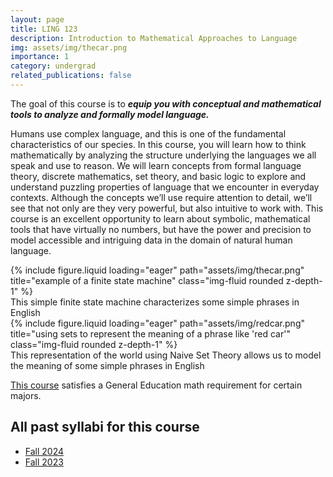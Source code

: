 ```yaml
---
layout: page
title: LING 123
description: Introduction to Mathematical Approaches to Language
img: assets/img/thecar.png
importance: 1
category: undergrad
related_publications: false
---
```


The goal of this course is to ***equip you with conceptual and mathematical tools to analyze and formally model language.***

<div class="row justify-content-sm-center">
    <div class="col-sm-8 mt-3 mt-md-0">
        <p>Humans use complex language, and this is one of the fundamental characteristics of our species. In this course, you will learn how to think mathematically by analyzing the structure underlying the languages we all speak and use to reason. We will learn concepts from formal language theory, discrete mathematics, set theory, and basic logic to explore and understand puzzling properties of language that we encounter in everyday contexts. Although the concepts we’ll use require attention to detail, we’ll see that not only are they very powerful, but also intuitive to work with. This course is an excellent opportunity to learn about symbolic, mathematical tools that have virtually no numbers, but have the power and precision to model accessible and intriguing data in the domain of natural human language.</p>
    </div>
    <div class="col-sm mt-3 mt-md-0">
        {% include figure.liquid loading="eager" path="assets/img/thecar.png" title="example of a finite state machine" class="img-fluid rounded z-depth-1" %}
        <div class="caption">
            This simple finite state machine characterizes some simple phrases in English
        </div>
    </div>
</div>

<div class="row">
    <div class="col-sm mt-3 mt-md-0">
        {% include figure.liquid loading="eager" path="assets/img/redcar.png" title="using sets to represent the meaning of a phrase like 'red car'" class="img-fluid rounded z-depth-1" %}
    </div>
</div>
<div class="caption">
    This representation of the world using Naive Set Theory allows us to model the meaning of some simple phrases in English
</div>

[This course](https://kb.math.arizona.edu/placement/index.php?pg=kb.page&id=137) satisfies a General Education math requirement for certain majors.

<div class="row justify-content-sm-center">
  <div class="col-sm">
    <object data="../../assets/pdf/LING123-2024Fall-Jackson.pdf" width="500" height="375" type='application/pdf'>
    </object>
  </div>
</div>

## All past syllabi for this course

* [Fall 2024](../../assets/pdf/LING123-2024Fall-Jackson.pdf)
* [Fall 2023](../../assets/pdf/LING123-2023Fall-Jackson.pdf)
